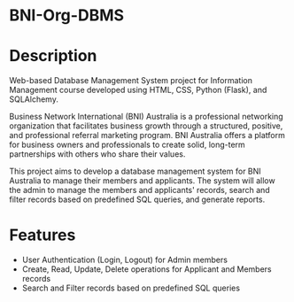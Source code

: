 # BNI-Org-DBMS

# Description
Web-based Database Management System project for Information Management course developed using HTML, CSS, Python (Flask), and SQLAlchemy.

Business Network International (BNI) Australia is a professional networking organization that facilitates business growth through a structured, positive, and professional referral marketing program. BNI Australia offers a platform for business owners and professionals to create solid, long-term partnerships with others who share their values.

This project aims to develop a database management system for BNI Australia to manage their members and applicants. The system will allow the admin to manage the members and applicants' records, search and filter records based on predefined SQL queries, and generate reports.

# Features
- User Authentication (Login, Logout) for Admin members
- Create, Read, Update, Delete operations for Applicant and Members records
- Search and Filter records based on predefined SQL queries
